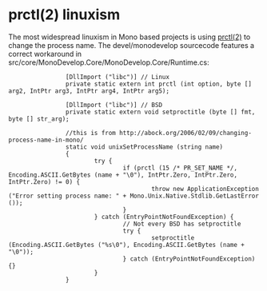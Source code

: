 # prctl(2) linuxism #

The most widespread linuxism in Mono based projects is using [prctl(2)](http://linux.die.net/man/2/prctl) to change the process name. The devel/monodevelop sourcecode features a correct workaround in src/core/MonoDevelop.Core/MonoDevelop.Core/Runtime.cs:

```
                [DllImport ("libc")] // Linux
                private static extern int prctl (int option, byte [] arg2, IntPtr arg3, IntPtr arg4, IntPtr arg5);
                
                [DllImport ("libc")] // BSD
                private static extern void setproctitle (byte [] fmt, byte [] str_arg);
                
                //this is from http://abock.org/2006/02/09/changing-process-name-in-mono/
                static void unixSetProcessName (string name)
                {   
                        try {
                                if (prctl (15 /* PR_SET_NAME */, Encoding.ASCII.GetBytes (name + "\0"), IntPtr.Zero, IntPtr.Zero, IntPtr.Zero) != 0) { 
                                        throw new ApplicationException ("Error setting process name: " + Mono.Unix.Native.Stdlib.GetLastError ());
                                }   
                        } catch (EntryPointNotFoundException) {
                                // Not every BSD has setproctitle
                                try {
                                        setproctitle (Encoding.ASCII.GetBytes ("%s\0"), Encoding.ASCII.GetBytes (name + "\0"));
                                } catch (EntryPointNotFoundException) {}
                        }   
                }   
```